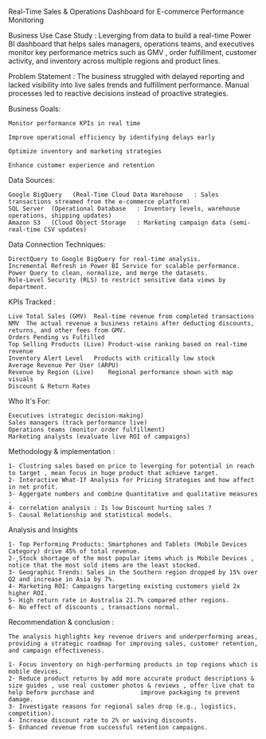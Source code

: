 

Real-Time Sales & Operations Dashboard for E-commerce Performance Monitoring

Business Use Case Study :
Leverging from data to build a real-time Power BI dashboard that helps sales managers, operations teams, and executives monitor key performance metrics such as GMV , order fulfillment, customer activity, and inventory across multiple regions and product lines.

Problem Statement :
The business struggled with delayed reporting and lacked visibility into live sales trends and fulfillment performance. Manual processes led to reactive decisions instead of proactive strategies.

Business Goals:

    Monitor performance KPIs in real time

    Improve operational efficiency by identifying delays early

    Optimize inventory and marketing strategies

    Enhance customer experience and retention

 Data Sources:
   
    Google BigQuery	  (Real-Time Cloud Data Warehouse	: Sales transactions streamed from the e-commerce platform)
    SQL Server	(Operational Database	: Inventory levels, warehouse operations, shipping updates)
    Amazon S3	(Cloud Object Storage	: Marketing campaign data (semi-real-time CSV updates)

Data Connection Techniques:

    DirectQuery to Google BigQuery for real-time analysis.
    Incremental Refresh in Power BI Service for scalable performance.
    Power Query to clean, normalize, and merge the datasets.
    Role-Level Security (RLS) to restrict sensitive data views by department.

KPIs Tracked :

    Live Total Sales (GMV)  Real-time revenue from completed transactions
    NMV  The actual revenue a business retains after deducting discounts, returns, and other fees from GMV.
    Orders Pending vs Fulfilled	
    Top Selling Products (Live)	Product-wise ranking based on real-time revenue
    Inventory Alert Level	Products with critically low stock
    Average Revenue Per User (ARPU)
    Revenue by Region (Live)	Regional performance shown with map visuals
    Discount & Return Rates
    
Who It's For:

    Executives (strategic decision-making)
    Sales managers (track performance live)
    Operations teams (monitor order fulfillment)
    Marketing analysts (evaluate live ROI of campaigns)

Methodology & implementation :

    1- Clustring sales based on price to leverging for potential in reach to target , mean focus in huge product that achieve target.
    2- Interactive What-If Analysis for Pricing Strategies and how affect in net profit.
    3- Aggergate numbers and combine Quantitative and qualitative measures .
    4- correlation analysis : Is low Discount hurting sales ?
    5- Causal Relationship and statistical models.
    
Analysis and Insights

    1- Top Performing Products: Smartphones and Tablets (Mobile Devices Category) drive 45% of total revenue.
    2- ٍStock shortage of the most popular items which is Mobile Devices , notice that the most sold items are the least stocked.
    3- Geographic Trends: Sales in the Southern region dropped by 15% over Q2 and increase in Asia by 7%.
    4- Marketing ROI: Campaigns targeting existing customers yield 2x higher ROI.
    5- High return rate in Australia 21.7% compared other regions.
    6- No effect of discounts , transactions normal.
    
Recommendation & conclusion :

    The analysis highlights key revenue drivers and underperforming areas, providing a strategic roadmap for improving sales, customer retention, and campaign effectiveness.
    
    1- Focus inventory on high-performing products in top regions which is mobile devices.
    2- Reduce product returns by add more accurate product descriptions & size guides , use real customer photos & reviews , offer live chat to help before purchase and             improve packaging to prevent damage.
    3- Investigate reasons for regional sales drop (e.g., logistics, competition).
    4- Increase discount rate to 2% or waiving discounts.
    5- Enhanced revenue from successful retention campaigns.








    
